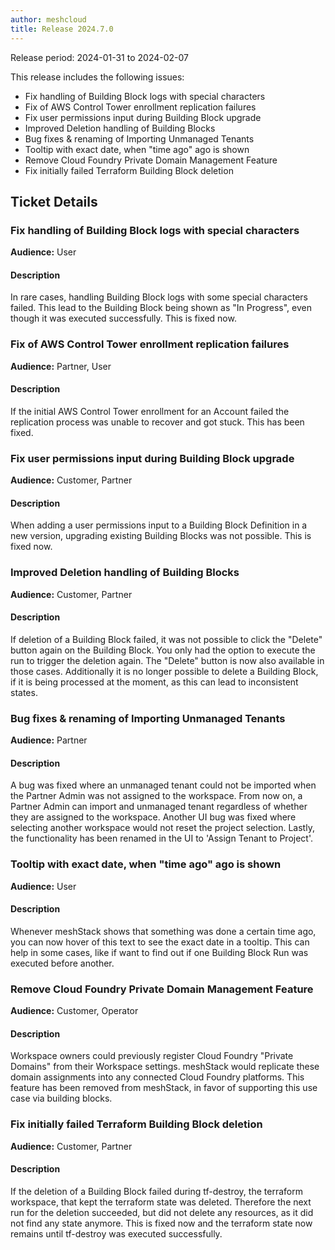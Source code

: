 ```yaml
---
author: meshcloud
title: Release 2024.7.0
---
```


Release period: 2024-01-31 to 2024-02-07

This release includes the following issues:
* Fix handling of Building Block logs with special characters
* Fix of AWS Control Tower enrollment replication failures
* Fix user permissions input during Building Block upgrade
* Improved Deletion handling of Building Blocks
* Bug fixes & renaming of Importing Unmanaged Tenants
* Tooltip with exact date, when "time ago" ago is shown
* Remove Cloud Foundry Private Domain Management Feature
* Fix initially failed Terraform Building Block deletion
<!--truncate-->

## Ticket Details
### Fix handling of Building Block logs with special characters
**Audience:** User


#### Description
In rare cases, handling Building Block logs with some special characters failed. This lead to the Building Block being shown as "In Progress", even though it was executed successfully. This is fixed now.

### Fix of AWS Control Tower enrollment replication failures
**Audience:** Partner, User


#### Description
If the initial AWS Control Tower enrollment for an Account failed the 
replication process was unable to recover and got stuck. This has been fixed.

### Fix user permissions input during Building Block upgrade
**Audience:** Customer, Partner


#### Description
When adding a user permissions input to a Building Block Definition in a new version,
upgrading existing Building Blocks was not possible. This is fixed now.

### Improved Deletion handling of Building Blocks
**Audience:** Customer, Partner


#### Description
If deletion of a Building Block failed, it was not possible to click the "Delete" button again on the Building Block.
You only had the option to execute the run to trigger the deletion again. The "Delete" button is now also available in
those cases. Additionally it is no longer possible to delete a Building Block, if it is being processed at the moment, 
as this can lead to inconsistent states.

### Bug fixes & renaming of Importing Unmanaged Tenants
**Audience:** Partner


#### Description
A bug was fixed where an unmanaged tenant could not be imported when the Partner Admin was not assigned to the workspace. From now on, a Partner Admin can import and unmanaged tenant regardless of whether they are assigned to the workspace. Another UI bug was fixed where selecting another workspace would not reset the project selection. Lastly, the functionality has been renamed in the UI to 'Assign Tenant to Project'.

### Tooltip with exact date, when "time ago" ago is shown
**Audience:** User


#### Description
Whenever meshStack shows that something was done a certain time ago, you can now hover of this
text to see the exact date in a tooltip. This can help in some cases, like if want to find
out if one Building Block Run was executed before another.

### Remove Cloud Foundry Private Domain Management Feature
**Audience:** Customer, Operator


#### Description
Workspace owners could previously register Cloud Foundry "Private Domains" from their Workspace settings.
meshStack would replicate these domain assignments into any connected Cloud Foundry platforms.
This feature has been removed from meshStack, in favor of supporting this use case via building blocks.

### Fix initially failed Terraform Building Block deletion
**Audience:** Customer, Partner


#### Description
If the deletion of a Building Block failed during tf-destroy, the terraform workspace, that kept the terraform state
was deleted. Therefore the next run for the deletion succeeded, but did not delete any resources,
as it did not find any state anymore. This is fixed now and the terraform state now remains until tf-destroy
was executed successfully.

